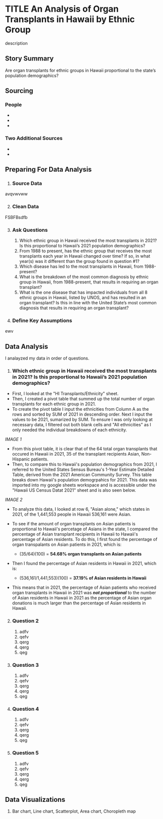 # TITLE An Analysis of Organ Transplants in Hawaii by Ethnic Group 
description 

## Story Summary 
Are organ transplants for ethnic groups in Hawaii proportional to the state’s population demographics? 

## Sourcing 
### People
* 
*
*

### Two Additional Sources
*
*

## Preparing For Data Analysis  

1. ### Source Data
avqvwvww

2. ### Clean Data 
FSBFBsdfb

3. ### Ask Questions
    1. Which ethnic group in Hawaii received the most transplants in 2021? Is this proportional to Hawaii’s 2021 population demographics? 
    2. From 1988 to present, has the ethnic group that receives the most transplants each year in Hawaii changed over time? If so, in what year(s) was it different than the group found in question #1?
    3.  Which disease has led to the most transplants in Hawaii, from 1988-present?
    4. What is the breakdown of the most common diagnosis by ethnic group in Hawaii, from 1988-present, that results in requiring an organ transplant? 
    5. What is the one disease that has impacted individuals from all 8 ethnic groups in Hawaii, listed by UNOS, and has resulted in an organ transplant? Is this in line with the United State’s most common diagnosis that results in requiring an organ transplant?

   
4. ### Define Key Assumptions
ewv

## Data Analysis 
I analayzed my data in order of questions. 

1. ### Which ethnic group in Hawaii received the most transplants in 2021? Is this proportional to Hawaii’s 2021 population demographics? 
* First, I looked at the "HI Transplants/Ethnicity" sheet. 
* Then, I created a pivot table that summed up the total number of organ transplants for each ethnic group in 2021.
* To create the pivot table I input the ethnicities from Column A as the rows and sorted by SUM of 2021 in descending order. Next I input the values to be 2021, sumarized by SUM. To ensure I was only looking at necessary data, I filtered out both blank cells and "All ethnicities" as I only needed the individual breakdowns of each ethnicity.

_IMAGE 1_

* From this pivot table, it is clear that of the 64 total organ transplants that occured in Hawaii in 2021, 35 of the transplant recipients  Asian, Non-Hispanic patients. 
* Then, to compare this to Hawaii's population demographics from 2021, I referred to the United States Sensus Bureau's 1-Year Estimate Detailed Table, derived from the 2021 American Community Survey. This table breaks down Hawaii's population demogrpahics for 2021. This data was imported into my google sheets workspace and is accessible under the "Hawaii US Census Datat 2021" sheet and is also seen below. 

_IMAGE 2_

* To analyze this data, I looked at row 6, "Asian alone," which states in 2021, of the 1,441,553 people in Hawaii 536,161 were Asian.
* To see if the amount of organ transplants on Asian patients is proportional to Hawaii's percetage of Asians in the state, I compared the percentage of Asian transplant recipients in Hawaii to Hawaii's percentage of Asian residents. To do this, I first found the percentage of organ transpalants on Asian patients in 2021, which is:
    * (35/64)(100) = **54.68% organ transplants on Asian patients**
 
* Then I found the percentage of Asian residents in Hawaii in 2021, which is:
    * (536,161/1,441,553)(100) = **37.19% of Asian residents in Hawaii**
 
* This means that in 2021, the percentage of Asian patients who received organ transplants in Hawaii in 2021 was _**not proportional**_ to the number of Asian residents in Hawaii in 2021 as the percentage of Asian organ donations is much larger than the percentage of Asian residents in Hawaii. 

2. ### Question 2
    1. adfv
    2. qefv
    3. qerg
    4. qerg
    5. qeg

3. ### Question 3
    1. adfv
    2. qefv
    3. qerg
    4. qerg
    5. qeg

4. ### Question 4
    1. adfv
    2. qefv
    3. qerg
    4. qerg
    5. qeg

5. ### Question 5
    1. adfv
    2. qefv
    3. qerg
    4. qerg
    5. qeg

## Data Visualizations 
1. Bar chart, Line chart, Scatterplot, Area chart,  Choropleth map 
